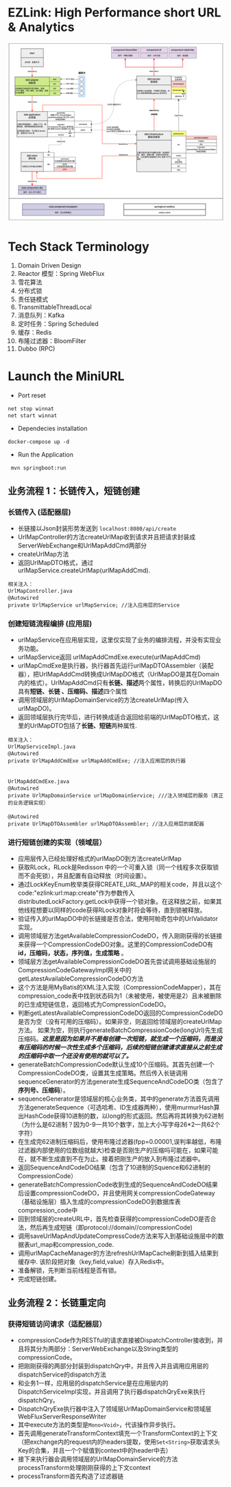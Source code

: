 # EZLink: High Performance short URL & Analytics 
![](./Architecture.png)


# Tech Stack Terminology
1. Domain Driven Design
2. Reactor 模型：Spring WebFlux
3. 雪花算法
4. 分布式锁
5. 责任链模式
6. TransmittableThreadLocal
7. 消息队列：Kafka
8. 定时任务：Spring Scheduled
9. 缓存：Redis
10. 布隆过滤器：BloomFilter
11. Dubbo (RPC)


# Launch the MiniURL
- Port reset
```
net stop winnat
net start winnat
```
- Dependecies installation
```
docker-compose up -d
```
- Run the Application
```
 mvn springboot:run
```

## 业务流程 1：长链传入，短链创建
### 长链传入 (适配器层)
- 长链接以Json封装形势发送到 ```localhost:8080/api/create```
- UrlMapController的方法createUrlMap收到请求并且把请求封装成ServerWebExchange和UrlMapAddCmd两部分
- createUrlMap方法
- 返回UrlMapDTO格式，通过urlMapService.createUrlMap(urlMapAddCmd).
```
相关注入： 
UrlMapController.java
@Autowired
private UrlMapService urlMapService; //注入应用层的Service
```
### 创建短链流程编排 (应用层)
- urlMapService在应用层实现，这里仅实现了业务的编排流程，并没有实现业务功能。
- urlMapService返回 urlMapAddCmdExe.execute(urlMapAddCmd)
- urlMapCmdExe是执行器，执行器首先运行urlMapDTOAssembler（装配器），把UrlMapAddCmd转换成UrlMapDO格式（UrlMapDO是其在Domain内的格式）。UrlMapAddCmd只有**长链、描述**两个属性，转换后的UrlMapDO具有**短链、长链 、压缩码、描述**四个属性
- 调用领域层的UrlMapDomainService的方法createUrlMap(传入urlMapDO)。
- 返回领域层执行完毕后，进行转换成适合返回给前端的UrlMapDTO格式，这里的UrlMapDTO包括了**长链、短链**两种属性.
```
相关注入：
UrlMapServiceImpl.java
@Autowired
private UrlMapAddCmdExe urlMapAddCmdExe; //注入应用层的执行器


UrlMapAddCmdExe.java
@Autowired
private UrlMapDomainService urlMapDomainService; ///注入领域层的服务（真正的业务逻辑实现）

@Autowired
private UrlMapDTOAssembler urlMapDTOAssembler; //注入应用层的装配器
```
### 进行短链创建的实现（领域层）
- 应用层传入已经处理好格式的urlMapDO到方法createUrlMap
- 获取RLock，RLock是Redisson 中的一个可重入锁（同一个线程多次获取锁而不会死锁），并且配置有自动释放（时间设置）。
- 通过LockKeyEnum枚举类获得CREATE_URL_MAP的相关code，并且以这个code:"ezlink:url:map:create"作为参数传入distributedLockFactory.getLock中获得一个锁对象。在这释放之前，如果其他线程想要以同样的code获得RLock对象时将会等待，直到锁被释放。
- 验证传入的urlMapDO中的长链接是否合法，使用阿帕奇包中的UrlValidator实现。
- 调用领域层方法getAvailableCompressionCodeDO，传入刚刚获得的长链接来获得一个CompressionCodeDO对象。这里的CompressionCodeDO有**id，压缩码，状态，序列值，生成策略** 。
- 领域层方法getAvailableCompressionCodeDO首先尝试调用基础设施层的CompressionCodeGatewayImpl网关中的getLatestAvailableCompressionCodeDO方法
- 这个方法是用MyBatis的XML注入实现（CompressionCodeMapper），其在compression_code表中找到状态码为1（未被使用，被使用是2）且未被删除的已生成短链信息，返回格式为CompressionCodeDO。
- 判断getLatestAvailableCompressionCodeDO返回的CompressionCodeDO是否为空（没有可用的压缩码）。如果非空，则返回给领域层的createUrlMap方法。 如果为空，则执行generateBatchCompressionCode(longUrl)先生成压缩码。***这里是因为如果并不是每创建一次短链，就生成一个压缩码，而是没有压缩码的时候一次性生成多个压缩码，后续的短链创建请求直接从之前生成的压缩码中取一个还没有使用的就可以了。***
- generateBatchCompressionCode默认生成10个压缩码。其首先创建一个CompressionCodeDO类，设置其生成策略。然后传入长链调用sequenceGenerator的方法generate生成SequenceAndCodeDO类（包含了**序列号、压缩码**）。
- sequenceGenerator是领域层的核心业务类，其中的generate方法首先调用方法generateSequence（可选哈希、ID生成器两种），使用murmurHash算出HashCode获得10进制的数，以long的形式返回。然后再将其转换为62进制（为什么是62进制？因为0-9一共10个数字，加上大小写字母26*2一共62个字符）
- 在生成完62进制压缩码后，使用布隆过滤器(fpp=0.00001,误判率越低，布隆过滤器内部使用的位数组就越大)检查是否刚生产的压缩吗可能在，如果可能在，就不断生成直到不在为止。接着把刚生产的放入到布隆过滤器中。
- 返回SequenceAndCodeDO结果（包含了10进制的Squence和62进制的CompressionCode）
- generateBatchCompressionCode收到生成的SequenceAndCodeDO结果后设置compressionCodeDO，并且使用网关compressionCodeGateway（基础设施层）插入生成的compressionCodeDO到数据库表compression_code中
- 回到领域层的createURL中，首先检查获得的compressionCodeDO是否合法，然后再生成短链（即protocol://domain//compressionCode)
- 调用saveUrlMapAndUpdateCompressCode方法来写入到基础设施层中的数据表url_map和compression_code.
- 调用urlMapCacheManager的方法refreshUrlMapCache刷新到插入结果到缓存中. 该阶段把对象（key,field,value）存入Redis中。
- 准备解锁，先判断当前线程是否有锁。
- 完成短链创建。

## 业务流程 2：长链重定向
### 获得短链访问请求（适配器层）
- compressionCode作为RESTful的请求直接被DispatchController接收到，并且将其分为两部分：ServerWebExchange以及String类型的compressionCode。
- 把刚刚获得的两部分封装到dispatchQry中，并且传入并且调用应用层的dispatchService的dispatch方法
- 和业务1一样，应用层的dispatchService是在应用层内的DispatchServiceImpl实现，并且调用了执行器dispatchQryExe来执行dispatchQry。
- DispatchQryExe执行器中注入了领域层UrlMapDomainService和领域层WebFluxServerResponseWriter
- 其中execute方法的类型是```Mono<Void>```，代该操作异步执行。
- 首先调用generateTransformContext填充一个TransformContext的上下文（把exchange内的request内的headers提取，使用```Set<String>```获取请求头Key的合集，并且一个个赋值到context中的header中去）
- 接下来执行器会调用领域层的UrlMapDomainService的方法processTransform处理刚刚获得的上下文context
- processTransform首先构造了过滤器链